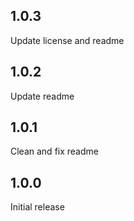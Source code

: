 ## 1.0.3

Update license and readme

## 1.0.2

Update readme

## 1.0.1

Clean and fix readme 

## 1.0.0

Initial release